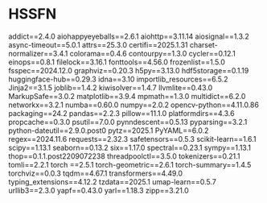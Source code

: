 # HSSFN
addict==2.4.0
aiohappyeyeballs==2.6.1
aiohttp==3.11.14
aiosignal==1.3.2
async-timeout==5.0.1
attrs==25.3.0
certifi==2025.1.31
charset-normalizer==3.4.1
colorama==0.4.6
contourpy==1.3.0
cycler==0.12.1
einops==0.8.1
filelock==3.16.1
fonttools==4.56.0
frozenlist==1.5.0
fsspec==2024.12.0
graphviz==0.20.3
h5py==3.13.0
hdf5storage==0.1.19
huggingface-hub==0.29.3
idna==3.10
importlib_resources==6.5.2
Jinja2==3.1.5
joblib==1.4.2
kiwisolver==1.4.7
llvmlite==0.43.0
MarkupSafe==3.0.2
matplotlib==3.9.4
mpmath==1.3.0
multidict==6.2.0
networkx==3.2.1
numba==0.60.0
numpy==2.0.2
opencv-python==4.11.0.86
packaging==24.2
pandas==2.2.3
pillow==11.1.0
platformdirs==4.3.6
propcache==0.3.0
psutil==7.0.0
pynndescent==0.5.13
pyparsing==3.2.1
python-dateutil==2.9.0.post0
pytz==2025.1
PyYAML==6.0.2
regex==2024.11.6
requests==2.32.3
safetensors==0.5.3
scikit-learn==1.6.1
scipy==1.13.1
seaborn==0.13.2
six==1.17.0
spectral==0.23.1
sympy==1.13.1
thop==0.1.1.post2209072238
threadpoolctl==3.5.0
tokenizers==0.21.1
tomli==2.2.1
torch ==2.5.1
torch-geometric==2.6.1
torch-summary==1.4.5
torchviz==0.0.3
tqdm==4.67.1
transformers==4.49.0
typing_extensions==4.12.2
tzdata==2025.1
umap-learn==0.5.7
urllib3==2.3.0
yapf==0.43.0
yarl==1.18.3
zipp==3.21.0
